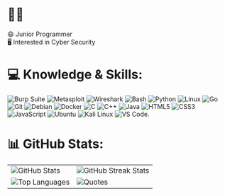 # 👨‍💻
😄 Junior Programmer<br>🖥️ Interested in Cyber Security


# 💻 Knowledge & Skills:
![Burp Suite](https://img.shields.io/badge/Burp_Suite-FF6633?style=for-the-badge&logo=burp-suite&color=000000)
![Metasploit](https://img.shields.io/badge/Metasploit-008C8C?style=for-the-badge&logo=metasploit&color=000000)
![Wireshark](https://img.shields.io/badge/Wireshark-009639?style=for-the-badge&logo=wireshark&color=000000)
![Bash](https://img.shields.io/badge/Bash-4EAA25?style=for-the-badge&logo=gnu-bash&color=000000)
![Python](https://img.shields.io/badge/Python-3776AB?style=for-the-badge&logo=python&color=000000)
![Linux](https://img.shields.io/badge/Linux-FCC624?style=for-the-badge&logo=linux&color=000000)
![Go](https://img.shields.io/badge/Go-00ADD8?style=for-the-badge&logo=go&color=000000)
![Git](https://img.shields.io/badge/Git-F05032?style=for-the-badge&logo=git&color=000000)
![Debian](https://img.shields.io/badge/Debian-D70A53?style=for-the-badge&logo=debian&color=000000)
![Docker](https://img.shields.io/badge/Docker-2496ED?style=for-the-badge&logo=docker&color=000000)
![C](https://img.shields.io/badge/C-00599C?style=for-the-badge&logo=c&color=000000)
![C++](https://img.shields.io/badge/C%2B%2B-F34B7F?style=for-the-badge&logo=c%2B%2B&color=000000)
![Java](https://img.shields.io/badge/Java-007396?style=for-the-badge&logo=java&color=000000)
![HTML5](https://img.shields.io/badge/HTML5-5D4B6C?style=for-the-badge&logo=html5&color=000000)
![CSS3](https://img.shields.io/badge/CSS3-2965F1?style=for-the-badge&logo=css3&color=000000)
![JavaScript](https://img.shields.io/badge/JavaScript-F7DF1E?style=for-the-badge&logo=javascript&color=000000)
![Ubuntu](https://img.shields.io/badge/Ubuntu-E95420?style=for-the-badge&logo=ubuntu&color=000000)
![Kali Linux](https://img.shields.io/badge/Kali_Linux-557C94?style=for-the-badge&logo=kali-linux&color=000000)
![VS Code](https://img.shields.io/badge/VS_Code-007ACC?style=for-the-badge&logo=visual-studio-code&color=000000).


# 📊 GitHub Stats:

<table>
  <tr>
    <td>
      <img src="https://github-readme-stats.vercel.app/api?username=zeroMAN555&theme=dark&hide_border=false&include_all_commits=false&count_private=false" alt="GitHub Stats" />
    </td>
    <td>
      <img src="https://github-readme-streak-stats.herokuapp.com/?user=zeroMAN555&theme=dark&hide_border=false" alt="GitHub Streak Stats" />
    </td>
  </tr>
  <tr>
    <td>
      <img src="https://github-readme-stats.vercel.app/api/top-langs/?username=zeroMAN555&theme=dark&hide_border=false&include_all_commits=false&count_private=false&layout=compact" alt="Top Languages" />
    </td>
    <td>
      <img src="https://quotes-github-readme.vercel.app/api?type=horizontal&theme=radical" alt="Quotes" />
    </td>
  </tr>
</table>

